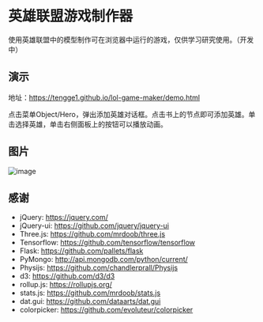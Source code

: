# 英雄联盟游戏制作器

使用英雄联盟中的模型制作可在浏览器中运行的游戏，仅供学习研究使用。（开发中）

## 演示

地址：https://tengge1.github.io/lol-game-maker/demo.html

点击菜单Object/Hero，弹出添加英雄对话框。点击书上的节点即可添加英雄。单击选择英雄，单击右侧面板上的按钮可以播放动画。

## 图片

![image](https://github.com/tengge1/OpenSeaAI/blob/master/img/OpenSeaAI20180210.png)

## 感谢

* jQuery: https://jquery.com/
* jQuery-ui: https://github.com/jquery/jquery-ui
* Three.js: https://github.com/mrdoob/three.js
* Tensorflow: https://github.com/tensorflow/tensorflow
* Flask: https://github.com/pallets/flask
* PyMongo: http://api.mongodb.com/python/current/
* Physijs: https://github.com/chandlerprall/Physijs
* d3: https://github.com/d3/d3
* rollup.js: https://rollupjs.org/
* stats.js: https://github.com/mrdoob/stats.js
* dat.gui: https://github.com/dataarts/dat.gui
* colorpicker: https://github.com/evoluteur/colorpicker
